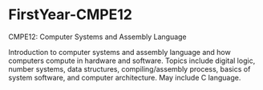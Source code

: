 # FirstYear-CMPE12

CMPE12: Computer Systems and Assembly Language

Introduction to computer systems and assembly language and how computers compute in hardware and software. Topics include digital logic, number systems, data structures, compiling/assembly process, basics of system software, and computer architecture. May include C language.
